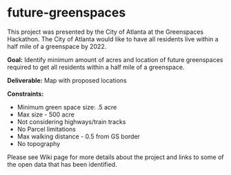 # future-greenspaces

This project was presented by the City of Atlanta at the Greenspaces Hackathon. The City of Atlanta would like to have all residents live within a half mile of a greenspace by 2022.

__Goal:__ Identify minimum amount of acres and location of future greenspaces required to get all residents within a half mile of a greenspace.

__Deliverable:__ Map with proposed locations

__Constraints:__
- Minimum green space size: .5 acre
- Max size - 500 acre
- Not considering highways/train tracks
- No Parcel limitations
- Max walking distance - 0.5 from GS border
- No topography

Please see Wiki page for more details about the project and links to some of the open data that has been identified.
